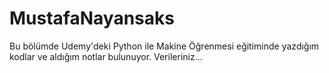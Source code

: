 # MustafaNayansaks
Bu bölümde Udemy'deki Python ile Makine Öğrenmesi eğitiminde yazdığım kodlar ve aldığım notlar bulunuyor. Verileriniz…
